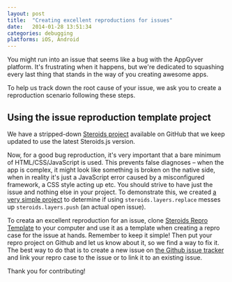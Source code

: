 ```yaml
---
layout: post
title:  "Creating excellent reproductions for issues"
date:   2014-01-28 13:51:34
categories: debugging
platforms: iOS, Android
---
```


You might run into an issue that seems like a bug with the AppGyver platform. It's frustrating when it happens, but we're dedicated to squashing every last thing that stands in the way of you creating awesome apps.

To help us track down the root cause of your issue, we ask you to create a reproduction scenario following these steps.

## Using the issue reproduction template project

We have a stripped-down [Steroids project](https://github.com/AppGyver/steroids-repro-template/) available on GitHub that we keep updated to use the latest Steroids.js version.

Now, for a good bug reproduction, it's very important that a bare minimum of HTML/CSS/JavaScript is used. This prevents false diagnoses – when the app is complex, it might look like something is broken on the native side, when in reality it's just a JavaScript error caused by a misconfigured framework, a CSS style acting up etc. You should strive to have just the issue and nothing else in your project. To demonstrate this, we created [a very simple project](https://github.com/AppGyver/steroids-repro-template/tree/topic/replaces-breaks-layers-push) to determine if using `steroids.layers.replace` messes up `steroids.layers.push` (an actual open issue).

To creata an excellent reproduction for an issue, clone [Steroids Repro Template](https://github.com/AppGyver/steroids-repro-template) to your computer and use it as a template when creating a repro case for the issue at hands. Remember to keep it simple! Then put your repro project on Github and let us know about it, so we find a way to fix it. The best way to do that is to create a new issue on [the Github issue tracker](https://github.com/AppGyver/scanner/issues) and link your repro case to the issue or to link it to an existing issue.

Thank you for contributing!

